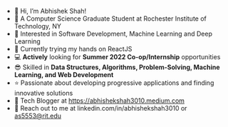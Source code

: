 - 👋 Hi, I’m Abhishek Shah!
- 🏫 A Computer Science Graduate Student at Rochester Institute of Technology, NY
- 👀 Interested in Software Development, Machine Learning and Deep Learning
- 📖 Currently trying my hands on ReactJS
- 💻 **Actively** looking for **Summer 2022 Co-op/Internship** opportunities
- 😎 Skilled in **Data Structures, Algorithms, Problem-Solving, Machine Learning, and Web Development** 
- ⭐ Passionate about developing progressive applications and finding innovative solutions
- 📝 Tech Blogger at https://abhishekshah3010.medium.com
- 📩 Reach out to me at linkedin.com/in/abhishekshah3010 or as5553@rit.edu

<!---
abhishekshah3010/abhishekshah3010 is a ✨ special ✨ repository because its `README.md` (this file) appears on your GitHub profile.
You can click the Preview link to take a look at your changes.
--->
